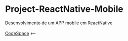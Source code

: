 # Project-ReactNative-Mobile
Desenvolvimento de um APP mobile em ReactNative
<br>
<br>
[CodeSpace](https://github.com/codespaces/glowing-barnacle-g69vwx6x99g2vxvp) <--
